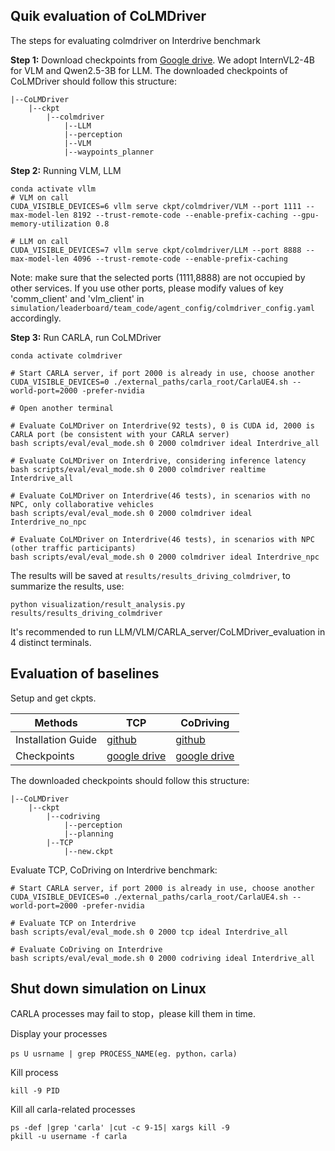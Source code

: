 ## <span id="quik_start"> Quik evaluation of CoLMDriver

The steps for evaluating colmdriver on Interdrive benchmark

**Step 1:** Download checkpoints from [Google drive](https://drive.google.com/file/d/1z3poGdoomhujCNQtoQ80-BCO34GTOLb-/view?usp=sharing). We adopt InternVL2-4B for VLM and Qwen2.5-3B for LLM. The downloaded checkpoints of CoLMDriver should follow this structure:
```Shell
|--CoLMDriver
    |--ckpt
        |--colmdriver
            |--LLM
            |--perception
            |--VLM
            |--waypoints_planner
```

**Step 2:** Running VLM, LLM
```Shell
conda activate vllm
# VLM on call
CUDA_VISIBLE_DEVICES=6 vllm serve ckpt/colmdriver/VLM --port 1111 --max-model-len 8192 --trust-remote-code --enable-prefix-caching --gpu-memory-utilization 0.8

# LLM on call
CUDA_VISIBLE_DEVICES=7 vllm serve ckpt/colmdriver/LLM --port 8888 --max-model-len 4096 --trust-remote-code --enable-prefix-caching
```
Note: make sure that the selected ports (1111,8888) are not occupied by other services. If you use other ports, please modify values of key 'comm_client' and 'vlm_client' in `simulation/leaderboard/team_code/agent_config/colmdriver_config.yaml` accordingly.

**Step 3:** Run CARLA, run CoLMDriver
```Shell
conda activate colmdriver

# Start CARLA server, if port 2000 is already in use, choose another
CUDA_VISIBLE_DEVICES=0 ./external_paths/carla_root/CarlaUE4.sh --world-port=2000 -prefer-nvidia

# Open another terminal

# Evaluate CoLMDriver on Interdrive(92 tests), 0 is CUDA id, 2000 is CARLA port (be consistent with your CARLA server)
bash scripts/eval/eval_mode.sh 0 2000 colmdriver ideal Interdrive_all

# Evaluate CoLMDriver on Interdrive, considering inference latency
bash scripts/eval/eval_mode.sh 0 2000 colmdriver realtime Interdrive_all

# Evaluate CoLMDriver on Interdrive(46 tests), in scenarios with no NPC, only collaborative vehicles
bash scripts/eval/eval_mode.sh 0 2000 colmdriver ideal Interdrive_no_npc

# Evaluate CoLMDriver on Interdrive(46 tests), in scenarios with NPC (other traffic participants)
bash scripts/eval/eval_mode.sh 0 2000 colmdriver ideal Interdrive_npc
```

The results will be saved at `results/results_driving_colmdriver`, to summarize the results, use:
```Shell
python visualization/result_analysis.py results/results_driving_colmdriver
```

It's recommended to run LLM/VLM/CARLA_server/CoLMDriver_evaluation in 4 distinct terminals.

## <span id="quik_start_others"> Evaluation of baselines
Setup and get ckpts.

| Methods   | TCP | CoDriving               |
|-----------|---------|---------------------------|
| Installation Guide  | [github](https://github.com/OpenDriveLab/TCP)  | [github](https://github.com/CollaborativePerception/V2Xverse) |
| Checkpoints     |  [google drive](https://drive.google.com/file/d/1D-10aMUAOPk1yiOr-PvSOJMS_xi_eR7U/view?usp=sharing)  |  [google drive](https://drive.google.com/file/d/1Izg9wZ3ktR-mwn7J_ZqxrwBmtI1YJ6Xi/view?usp=sharing)   |

The downloaded checkpoints should follow this structure:
```Shell
|--CoLMDriver
    |--ckpt
        |--codriving
            |--perception
            |--planning
        |--TCP
            |--new.ckpt
```

Evaluate TCP, CoDriving on Interdrive benchmark:

```Shell
# Start CARLA server, if port 2000 is already in use, choose another
CUDA_VISIBLE_DEVICES=0 ./external_paths/carla_root/CarlaUE4.sh --world-port=2000 -prefer-nvidia

# Evaluate TCP on Interdrive
bash scripts/eval/eval_mode.sh 0 2000 tcp ideal Interdrive_all

# Evaluate CoDriving on Interdrive
bash scripts/eval/eval_mode.sh 0 2000 codriving ideal Interdrive_all
```

## <span id="Shutdown"> Shut down simulation on Linux
CARLA processes may fail to stop，please kill them in time.

Display your processes
~~~
ps U usrname | grep PROCESS_NAME(eg. python，carla)
~~~
Kill process
~~~
kill -9 PID
~~~
Kill all carla-related processes
~~~
ps -def |grep 'carla' |cut -c 9-15| xargs kill -9
pkill -u username -f carla
~~~